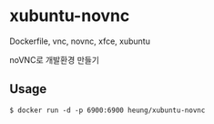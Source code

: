 # xubuntu-novnc
Dockerfile, vnc, novnc, xfce, xubuntu

noVNC로 개발환경 만들기


## Usage

    $ docker run -d -p 6900:6900 heung/xubuntu-novnc


